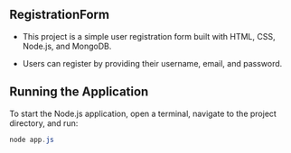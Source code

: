 ## RegistrationForm

* This project is a simple user registration form built with HTML, CSS, Node.js, and MongoDB. 

* Users can register by providing their username, email, and password.

## Running the Application

To start the Node.js application, open a terminal, navigate to the project directory, and run:

```powershell
node app.js